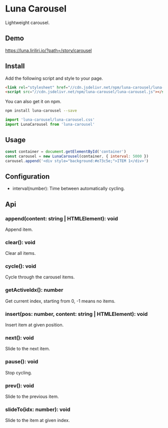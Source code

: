 # Luna Carousel

Lightweight carousel.

## Demo

https://luna.liriliri.io/?path=/story/carousel

## Install

Add the following script and style to your page.

```html
<link rel="stylesheet" href="//cdn.jsdelivr.net/npm/luna-carousel/luna-carousel.css" />
<script src="//cdn.jsdelivr.net/npm/luna-carousel/luna-carousel.js"></script>
```

You can also get it on npm.

```bash
npm install luna-carousel --save
```

```javascript
import 'luna-carousel/luna-carousel.css'
import LunaCarousel from 'luna-carousel'
```

## Usage

```javascript
const container = document.getElementById('container')
const carousel = new LunaCarousel(container, { interval: 5000 })
carousel.append('<div style="background:#e73c5e;">ITEM 1</div>')
```

## Configuration

* interval(number): Time between automatically cycling.

## Api

### append(content: string | HTMLElement): void

Append item.

### clear(): void

Clear all items.

### cycle(): void

Cycle through the carousel items.

### getActiveIdx(): number

Get current index, starting from 0, -1 means no items.

### insert(pos: number, content: string | HTMLElement): void

Insert item at given position.

### next(): void

Slide to the next item.

### pause(): void

Stop cycling.

### prev(): void

Slide to the previous item.

### slideTo(idx: number): void

Slide to the item at given index.

